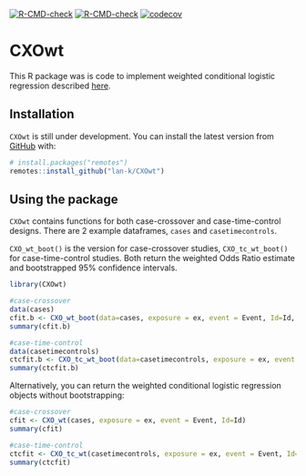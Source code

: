 
<!-- README.md is generated from README.Rmd. Please edit that file -->
<!-- badges: start -->

[![R-CMD-check](https://github.com/lan-k/CXOwt/actions/workflows/R-CMD-check.yaml/badge.svg)](https://github.com/lan-k/CXOwt/actions/workflows/R-CMD-check.yaml)
[![R-CMD-check](https://github.com/lan-k/CXOwt/actions/workflows/R-CMD-check.yaml/badge.svg)](https://github.com/lan-k/CXOwt/actions/workflows/R-CMD-check.yaml)
[![codecov](https://codecov.io/gh/lan-k/CXOwt/branch/main/graph/badge.svg?token=TYMUR3Z03T)](https://codecov.io/gh/lan-k/CXOwt)
<!-- badges: end -->

# CXOwt

This R package was is code to implement weighted conditional logistic
regression described
[here](https://bmcmedresmethodol.biomedcentral.com/articles/10.1186/s12874-021-01408-5).

## Installation

`CXOwt` is still under development. You can install the latest version
from [GitHub](https://github.com/) with:

``` r
# install.packages("remotes")
remotes::install_github("lan-k/CXOwt")
```

## Using the package

`CXOwt` contains functions for both case-crossover and case-time-control
designs. There are 2 example dataframes, `cases` and `casetimecontrols`.

`CXO_wt_boot()` is the version for case-crossover studies,
`CXO_tc_wt_boot()` for case-time-control studies. Both return the
weighted Odds Ratio estimate and bootstrapped 95% confidence intervals.

``` r
library(CXOwt)

#case-crossover
data(cases)
cfit.b <- CXO_wt_boot(data=cases, exposure = ex, event = Event, Id=Id, B=500) 
summary(cfit.b)

#case-time-control
data(casetimecontrols)
ctcfit.b <- CXO_tc_wt_boot(data=casetimecontrols, exposure = ex, event = Event, Id=Id, B = 500) 
summary(ctcfit.b)
```

Alternatively, you can return the weighted conditional logistic
regression objects without bootstrapping:

``` r
#case-crossover
cfit <- CXO_wt(cases, exposure = ex, event = Event, Id=Id)  
summary(cfit)

#case-time-control
ctcfit <- CXO_tc_wt(casetimecontrols, exposure = ex, event = Event, Id=Id)   
summary(ctcfit)
```
